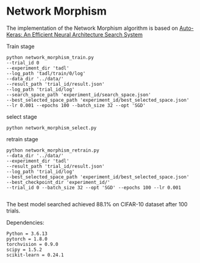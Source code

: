 # Network Morphism
The implementation of the Network Morphism algorithm is based on
[Auto-Keras: An Efficient Neural Architecture Search System](https://arxiv.org/pdf/1806.10282.pdf)

Train stage
```
python network_morphism_train.py 
--trial_id 0 
--experiment_dir 'tadl' 
--log_path 'tadl/train/0/log' 
--data_dir '../data/' 
--result_path 'trial_id/result.json' 
--log_path 'trial_id/log' 
--search_space_path 'experiment_id/search_space.json'
--best_selected_space_path 'experiment_id/best_selected_space.json' 
--lr 0.001 --epochs 100 --batch_size 32 --opt 'SGD'
```

select stage
```
python network_morphism_select.py
```

retrain stage
```
python network_morphism_retrain.py 
--data_dir '../data/'  
--experiment_dir 'tadl' 
--result_path 'trial_id/result.json' 
--log_path 'trial_id/log' 
--best_selected_space_path 'experiment_id/best_selected_space.json' 
--best_checkpoint_dir 'experiment_id/' 
--trial_id 0 --batch_size 32 --opt 'SGD' --epochs 100 --lr 0.001 


```

The best model searched achieved 88.1% on CIFAR-10 dataset after 100 trials.

Dependencies:
```
Python = 3.6.13
pytorch = 1.8.0
torchvision = 0.9.0
scipy = 1.5.2
scikit-learn = 0.24.1
```